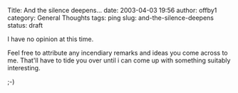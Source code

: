 Title: And the silence deepens...
date: 2003-04-03 19:56
author: offby1
category: General Thoughts
tags: ping
slug: and-the-silence-deepens
status: draft

I have no opinion at this time.

Feel free to attribute any incendiary remarks and ideas you come across to me. That'll have to tide you over until i can come up with something suitably interesting.

;-)
